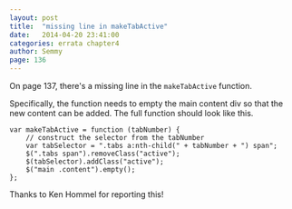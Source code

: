 ```yaml
---
layout: post
title:  "missing line in makeTabActive"
date:   2014-04-20 23:41:00
categories: errata chapter4
author: Semmy
page: 136
---
```


On page 137, there's a missing line in the `makeTabActive` function.

Specifically, the function needs to empty the main content div so that
the new content can be added. The full function should look like this.

    var makeTabActive = function (tabNumber) {
        // construct the selector from the tabNumber
        var tabSelector = ".tabs a:nth-child(" + tabNumber + ") span";
        $(".tabs span").removeClass("active");
        $(tabSelector).addClass("active");
        $("main .content").empty();        
    };

Thanks to Ken Hommel for reporting this!
